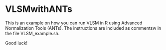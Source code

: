 VLSMwithANTs
============
This is an example on how you can run VLSM in R using Advanced Normalization Tools (ANTs).
The instructions are included as commentsw in the file VLSM_example.sh.

Good luck!
